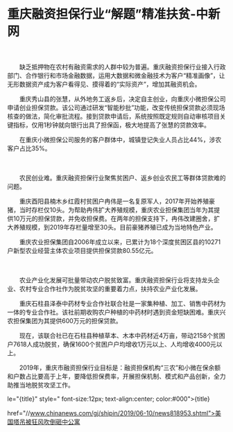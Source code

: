 # 重庆融资担保行业“解题”精准扶贫-中新网

　　

　　缺乏抵押物在农村有融资需求的人群中较为普遍。重庆融资担保行业接入行政部门、合作银行和市场金融数据，运用大数据和微金融技术为客户“精准画像”，让无形数据资产成为客户看得见、摸得着的“实际资产”，增加其融资机会。

　　重庆秀山县的张慧，从外地务工返乡后，决定自主创业，向重庆小微担保公司申请创业担保贷款。该公司通过研发“智能秒批”功能，改变传统担保贷款必须现场核查的做法，简化审批流程。接到贷款申请后，系统按照既定规则自动审核项目关键指标，仅用1秒钟就向银行出具了担保函，极大地提高了张慧的贷款效率。

　　在重庆小微担保公司服务的客户群体中，城镇登记失业人员占比44%，涉农客户占比35%。

　　

　　农民创业难。重庆融资担保行业聚焦贫困户、返乡创业农民工等群体贷款难的问题。

　　重庆酉阳县楠木乡红霞村贫困户冉伟是一名复原军人，2017年开始养殖豪猪，当时存栏仅10头。为帮助冉伟扩大养殖规模，重庆农业担保集团当年为其提供10万元的担保贷款，并免收担保费。在两年的担保支持下，冉伟改建圈舍，扩大养殖规模，到2019年存栏量增至30头。目前豪猪养殖已成为当地特色产业。

　　重庆农业担保集团自2006年成立以来，已累计为18个深度贫困区县的10271户新型农业经营主体农业项目提供担保贷款80.55亿元。

　　

　　农业产业化发展可批量带动农户脱贫致富。重庆融资担保行业将支持龙头企业、农村专业合作社作为脱贫攻坚的重要着力点，扶持农业产业化发展。

　　重庆石柱县泽泰中药材专业合作社联合社是一家集种植、加工、销售中药材为一体的专业合作社。该社前期收购农户种植的中药材时遇到资金短缺困难。重庆兴农担保集团为其提供600万元的担保贷款。

　　现在，该联合社已在石柱县种植草本、木本中药材近4万亩，带动2158个贫困户7618人成功脱贫，确保1600个贫困户户均增收1万元以上、人均增收4000元以上。

　　2019年，重庆市融资担保行业目标是：融资担保机构“三农”和小微在保余额和户数占比要高于上年，要降低担保费率，开展担保机制、模式和产品创新，全力助推当地脱贫攻坚工作。

le="{title}" style=" font-size:12px; text-align:center; color:#000">{title}

href="//www.chinanews.com/gj/shipin/2019/06-10/news818953.shtml">美国塔吊被狂风吹倒砸中公寓
